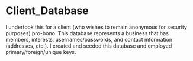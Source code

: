 Client_Database
===============

I undertook this for a client (who wishes to remain anonymous for security purposes) pro-bono. This database represents a business that has members, interests, usernames/passwords, and contact information (addresses, etc.). I created and seeded this database and employed primary/foreign/unique keys.
